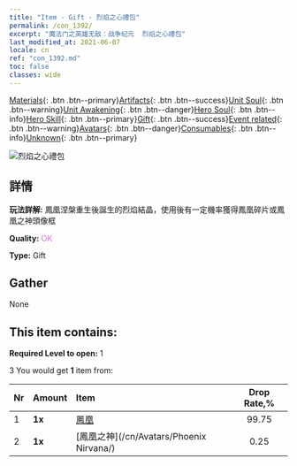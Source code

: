 ```yaml
---
title: "Item - Gift - 烈焰之心禮包"
permalink: /con_1392/
excerpt: "魔法门之英雄无敌：战争纪元  烈焰之心禮包"
last_modified_at: 2021-06-07
locale: cn
ref: "con_1392.md"
toc: false
classes: wide
---
```

 [Materials](/ItemsCN/){: .btn .btn--primary}[Artifacts](/ItemsCN/Artifacts/){: .btn .btn--success}[Unit Soul](/ItemsCN/UnitSoul/){: .btn .btn--warning}[Unit Awakening](/ItemsCN/UnitAwakening/){: .btn .btn--danger}[Hero Soul](/ItemsCN/HeroSoul/){: .btn .btn--info}[Hero Skill](/ItemsCN/HeroSkill/){: .btn .btn--primary}[Gift](/ItemsCN/Gift/){: .btn .btn--success}[Event related](/ItemsCN/Events/){: .btn .btn--warning}[Avatars](/ItemsCN/Avatars/){: .btn .btn--danger}[Consumables](/ItemsCN/Consumables/){: .btn .btn--info}[Unknown](/ItemsCN/Unknown/){: .btn .btn--primary}

 ![烈焰之心禮包](/images/t/i_907006.png)

## 詳情
 **玩法詳解:** 鳳凰涅槃重生後誕生的烈焰結晶，使用後有一定機率獲得鳳凰碎片或鳳凰之神頭像框

 **Quality:** <span style="color: #DA70D6">OK</span>

 **Type:** Gift

## Gather

  None

## This item contains:

 **Required Level to open:** 1

 3 You would get **1** item  from:

  | Nr | Amount |     Item    | Drop Rate,% |
  |:---|:-------|:------------|:---------:|
  | 1 |  **1x** | [鳳凰](/cn/Items/unt_268/) | 99.75 | 
  | 2 |  **1x** | [鳳凰之神](/cn/Avatars/Phoenix Nirvana/) | 0.25 | 
